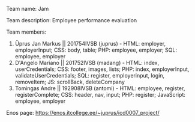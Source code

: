 Team name: Jam

Team description: Employee performance evaluation

Team members:

1. Üprus Jan Markus || 201754IVSB (juprus) - HTML: employer, employerInput; CSS: body, table; PHP: employee, employer; SQL: employee, employer
2. D'Angelo Mariano || 201752IVSB (madang) - HTML: index, userCredentials; CSS: footer, images, lists; PHP: index, employerInput,  validateUserCredentials; SQL: register, employerinput, login, removeItem; JS: scrollBack, deleteCompany
3. Tomingas Andre || 192908IVSB (antomi) - HTML: employee, register, registerComplete; CSS: header, nav, input; PHP: register; JavaScript: employee, employer

Enos page: https://enos.itcollege.ee/~juprus/icd0007_project/
